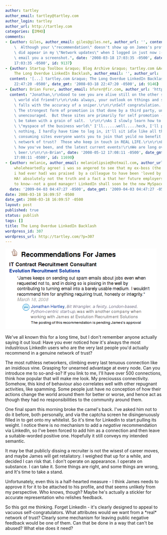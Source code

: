 ```yaml
---
author: tartley
author_email: tartley@tartley.com
author_login: tartley
author_url: http://tartley.com
categories: [IMHO]
comments:
- {author: Giles, author_email: giles@giles.net, author_url: '', content: "Wonderful!\
    \  Although your \"recommendation\" doesn't show up on James's profile page, it\
    \ did appear in my \"Network updates\" when I logged in just now :-)\r\n\r\nI'll\
    \ email you a screenshot.", date: '2008-03-18 17:03:35 -0500', date_gmt: '2008-03-18
    17:03:35 -0500', id: 9137}
- {author: Startup Toolbox &raquo; Blog Archive &raquo; tartley.com &Acirc;&raquo;
    The Long Overdue LinkedIn Backlash, author_email: '', author_url: 'http://blog.jparkhill.com/2008/03/18/tartleycom-%c2%bb-the-long-overdue-linkedin-backlash/',
  content: '[...] tartley.com &raquo; The Long Overdue LinkedIn Backlash [...]', date: '2008-03-18
    22:47:20 -0500', date_gmt: '2008-03-18 22:47:20 -0500', id: 9146}
- {author: Brian Furer, author_email: bfurer@fir.com, author_url: 'http://www.BrianFurer.com',
  content: "Jonathan,\r\nGood to see you are alive still on the other side of the\
    \ world old friend!\r\n\r\nAs always, your outlook on tthings and subsequent interpretation\
    \ falls with the accuracy of a sniper.\r\n\r\nSelf congratulation.  Ah, yes. \
    \ The strongest form of promotion is that done by a third party, unwarranted,\
    \ unencouraged.  But these sites are primarily for self promotion - which must\
    \ be taken with a grain of salt.  \r\n\r\nAs I slowly learn how to operate this\
    \ \"myspace of the business world\" I'll......well.....heck, I'll probably do\
    \ nothing, I hardly have time to log in, it'll sit idle like all the other time\
    \ consuming sites everyone wants you to join that yeild no benefit.\r\n\r\nA true\
    \ network of trust?  Those who keep in touch in REAL LIFE.\r\n\r\nLet me know\
    \ how you've been, and the latest current events!\r\nWe are long overdue for a\
    \ beer.\r\n\r\n-Brian", date: '2008-05-12 17:08:11 -0500', date_gmt: '2008-05-12
    17:08:11 -0500', id: 11690}
- {author: melanie, author_email: melanielipsie@hotmail.com, author_url: '', content: i
    wholeheartedly agree! i was so angered to see that my ex-boss (the worst that
    i had ever had) was praised  by a colleague to have been 'loved by those she managed'.
    HA! absolutely not the truth and a fact a that her future employers would be keen
    to know--not a good manager! LinkedIn shall soon be the new MySpace--ignored.,
  date: '2009-04-03 04:47:27 -0500', date_gmt: '2009-04-03 04:47:27 -0500', id: 20436}
date: 2008-03-18 16:09:57 -0500
date_gmt: 2008-03-18 16:09:57 -0500
layout: post
published: true
status: publish
tags: []
title: The Long Overdue LinkedIn Backlash
wordpress_id: 307
wordpress_url: http://tartley.com/?p=307
---
```


![UnRecommend](/assets/2008/03/linkedin.png)

We've all known this for a long time, but I don't remember anyone
actually saying it out loud: Have you ever noticed how it's always the
most industrious LinkedIn users who are the very last people you'd
actually recommend in a genuine network of trust?

The most ruthless networkers, climbing every last tenuous connection
like an insidious vine. Grasping for unearned advantage at every node.
Can you introduce me to so-and-so? If you link to me, I'll have over 500
connections, think how popular that will make me look. My preciousss
connectivity. Somehow, this kind of behaviour also correlates well with
other repugnant activities, like spamming. Some people just have no
conception of how their actions change the world around them for better
or worse, and hence act as though they had no responsibilities to the
community around them.

One final spam this morning broke the camel's back. I've asked him not
to do it before, both personally, and via the captcha screen he
disingenuously filled in to get onto my whitelist. So it's time for
LinkedIn to start pulling its weight. I notice there is no mechanism to
add a *negative* recommendation via LinkedIn, so I've been forced to add
him as a connection and then leave a suitable-worded positive one.
Hopefully it still conveys my intended semantic.

It may be that publicly dissing a recruiter is not the wisest of career
moves, and maybe James will get retaliatory. I weighed that up for a
while, and decided I can risk that. I don't operate on appearance. I
operate on substance. I can take it. Some things are right, and some
things are wrong, and It's time to take a stand.

Unfortunately, even this is a half-hearted measure - I think James needs
to approve it for it to be attached to his profile, and that seems
unlikely from my perspective. Who knows, though? Maybe he's actually a
stickler for accurate representation who relishes feedback.

So this got me thinking. Forget LinkedIn - it's clearly designed to
appeal to vacuous self-congratulators. What attributes would we want
from a \*real\* network of trust? Clearly some mechanism for leaving
public negative feedback would be one of them. Can that be done in a way
that can't be abused? What else does it need?

